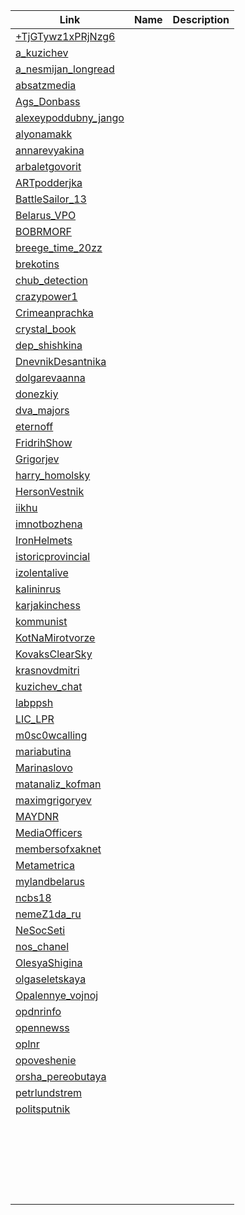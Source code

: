 | Link                 | Name                  | Description            |
| ---------------------|---------------------- |:----------------------:|
| [+TjGTywz1xPRjNzg6](https://t.me/+TjGTywz1xPRjNzg6)    | 
| [a_kuzichev](https://t.me/a_kuzichev)           | 
| [a_nesmijan_longread](https://t.me/a_nesmijan_longread)  | 
| [absatzmedia](https://t.me/absatzmedia)          | 
| [Ags_Donbass](https://t.me/Ags_Donbass)          | 
| [alexeypoddubny_jango](https://t.me/alexeypoddubny_jango) | 
| [alyonamakk](https://t.me/alyonamakk)           | 
| [annarevyakina](https://t.me/annarevyakina)        | 
| [arbaletgovorit](https://t.me/arbaletgovorit)       | 
| [ARTpodderjka](https://t.me/ARTpodderjka)         | 
| [BattleSailor_13](https://t.me/BattleSailor_13)      | 
| [Belarus_VPO](https://t.me/Belarus_VPO)          | 
| [BOBRMORF](https://t.me/BOBRMORF)             | 
| [breege_time_20zz](https://t.me/breege_time_20zz)     | 
| [brekotins](https://t.me/brekotins)            | 
| [chub_detection](https://t.me/chub_detection)       | 
| [crazypower1](https://t.me/crazypower1)          | 
| [Crimeanprachka](https://t.me/Crimeanprachka)       | 
| [crystal_book](https://t.me/crystal_book)         | 
| [dep_shishkina](https://t.me/dep_shishkina)        | 
| [DnevnikDesantnika](https://t.me/DnevnikDesantnika)    | 
| [dolgarevaanna](https://t.me/dolgarevaanna)        | 
| [donezkiy](https://t.me/donezkiy)             | 
| [dva_majors](https://t.me/dva_majors)           | 
| [eternoff](https://t.me/eternoff)             | 
| [FridrihShow](https://t.me/FridrihShow)          | 
| [Grigorjev](https://t.me/Grigorjev)            | 
| [harry_homolsky](https://t.me/harry_homolsky)       | 
| [HersonVestnik](https://t.me/HersonVestnik)        | 
| [iikhu](https://t.me/iikhu)                | 
| [imnotbozhena](https://t.me/imnotbozhena)         | 
| [IronHelmets](https://t.me/IronHelmets)          | 
| [istoricprovincial](https://t.me/istoricprovincial)    | 
| [izolentalive](https://t.me/izolentalive)         | 
| [kalininrus](https://t.me/kalininrus)           | 
| [karjakinchess](https://t.me/karjakinchess)        | 
| [kommunist](https://t.me/kommunist)            | 
| [KotNaMirotvorze](https://t.me/KotNaMirotvorze)      | 
| [KovaksClearSky](https://t.me/KovaksClearSky)       | 
| [krasnovdmitri](https://t.me/krasnovdmitri)        | 
| [kuzichev_chat](https://t.me/kuzichev_chat)        | 
| [labppsh](https://t.me/labppsh)              | 
| [LIC_LPR](https://t.me/LIC_LPR)              | 
| [m0sc0wcalling](https://t.me/m0sc0wcalling)        | 
| [mariabutina](https://t.me/mariabutina)          | 
| [Marinaslovo](https://t.me/Marinaslovo)          | 
| [matanaliz_kofman](https://t.me/matanaliz_kofman)     | 
| [maximgrigoryev](https://t.me/maximgrigoryev)       | 
| [MAYDNR](https://t.me/MAYDNR)               | 
| [MediaOfficers](https://t.me/MediaOfficers)        | 
| [membersofxaknet](https://t.me/membersofxaknet)      | 
| [Metametrica](https://t.me/Metametrica)          | 
| [mylandbelarus](https://t.me/mylandbelarus)        | 
| [ncbs18](https://t.me/ncbs18)               | 
| [nemeZ1da_ru](https://t.me/nemeZ1da_ru)          | 
| [NeSocSeti](https://t.me/NeSocSeti)            | 
| [nos_chanel](https://t.me/nos_chanel)           | 
| [OlesyaShigina](https://t.me/OlesyaShigina)        | 
| [olgaseletskaya](https://t.me/olgaseletskaya)       | 
| [Opalennye_vojnoj](https://t.me/Opalennye_vojnoj)     | 
| [opdnrinfo](https://t.me/opdnrinfo)            | 
| [opennewss](https://t.me/opennewss)            | 
| [oplnr](https://t.me/oplnr)                | 
| [opoveshenie](https://t.me/opoveshenie)          | 
| [orsha_pereobutaya](https://t.me/orsha_pereobutaya)    | 
| [petrlundstrem](https://t.me/petrlundstrem)        | 
| [politsputnik](https://t.me/politsputnik)         | 
| [](https://t.me/rosich_admin)         | 
| [](https://t.me/rsotmdivision)        | 
| [](https://t.me/russiaz)              | 
| [](https://t.me/sergeyvostrecov)      | 
| [](https://t.me/sharikovtime)         | 
| [](https://t.me/smershmsk)            | 
| [](https://t.me/spainrus)             | 
| [](https://t.me/sskarnaukhov)         | 
| [](https://t.me/strazh_1)             | 
| [](https://t.me/stringer_donetsk)     | 
| [](https://t.me/tactical_13)          | 
| [](https://t.me/ukr_leaks)            | 
| [](https://t.me/vadovskaya)           | 
| [](https://t.me/verysexydasha)        | 
| [](https://t.me/vitteli)              | 
| [](https://t.me/voytenkos)            | 
| [](https://t.me/vv_volodin)           | 
| [](https://t.me/war_ukr_russ)         | 
| [](https://t.me/warhistoryalconafter) | 
| [](https://t.me/xaknet_team)          | 
| [](https://t.me/xoxol_uk)             | 
| [](https://t.me/zhurnalistka_z)       | 
| [](https://t.me/ZSU_Hunter_2_0)       | 
